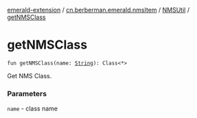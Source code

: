 [emerald-extension](../../index.md) / [cn.berberman.emerald.nmsItem](../index.md) / [NMSUtil](index.md) / [getNMSClass](.)

# getNMSClass

`fun getNMSClass(name: `[`String`](https://kotlinlang.org/api/latest/jvm/stdlib/kotlin/-string/index.html)`): Class<*>`

Get NMS Class.

### Parameters

`name` - class name